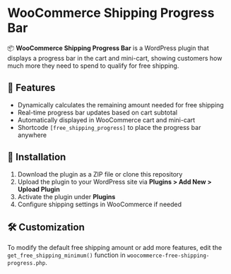 # WooCommerce Shipping Progress Bar  

📦 **WooCommerce Shipping Progress Bar** is a WordPress plugin that displays a progress bar in the cart and mini-cart, showing customers how much more they need to spend to qualify for free shipping.  

## 🚀 Features  
- Dynamically calculates the remaining amount needed for free shipping  
- Real-time progress bar updates based on cart subtotal  
- Automatically displayed in WooCommerce cart and mini-cart  
- Shortcode `[free_shipping_progress]` to place the progress bar anywhere  

## 📌 Installation  
1. Download the plugin as a ZIP file or clone this repository  
2. Upload the plugin to your WordPress site via **Plugins > Add New > Upload Plugin**  
3. Activate the plugin under **Plugins**  
4. Configure shipping settings in WooCommerce if needed  

## 🛠 Customization  
To modify the default free shipping amount or add more features, edit the `get_free_shipping_minimum()` function in `woocommerce-free-shipping-progress.php`.  
